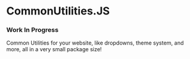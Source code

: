 # CommonUtilities.JS
### Work In Progress
Common Utilities for your website, like dropdowns, theme system, and more, all in a very small package size!
